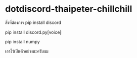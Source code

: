 # dotdiscord-thaipeter-chillchill


สิ่งที่ต้องการ
pip install discord 

pip install discord.py[voice]

pip install numpy

เอาไว้เป็นตัวอย่างนะครับผม

